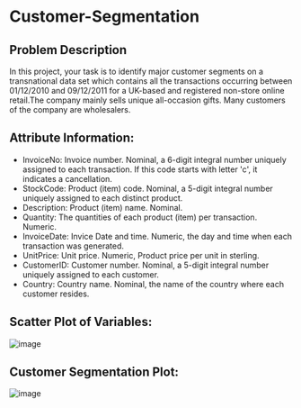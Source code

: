 # Customer-Segmentation
## Problem Description
In this project, your task is to identify major customer segments on a transnational data set which contains all the transactions occurring between 01/12/2010 and 09/12/2011 for a UK-based and registered non-store online retail.The company mainly sells unique all-occasion gifts. Many customers of the company are wholesalers.


## Attribute Information:
* InvoiceNo: Invoice number. Nominal, a 6-digit integral number uniquely assigned to each transaction. If this code starts with letter 'c', it indicates a cancellation.
* StockCode: Product (item) code. Nominal, a 5-digit integral number uniquely assigned to each distinct product.
* Description: Product (item) name. Nominal.
* Quantity: The quantities of each product (item) per transaction. Numeric.
* InvoiceDate: Invice Date and time. Numeric, the day and time when each transaction was generated.
* UnitPrice: Unit price. Numeric, Product price per unit in sterling.
* CustomerID: Customer number. Nominal, a 5-digit integral number uniquely assigned to each customer.
* Country: Country name. Nominal, the name of the country where each customer resides.


## Scatter Plot of Variables:
![image](https://user-images.githubusercontent.com/86152517/130605084-3b86d525-eae5-48f3-b688-f9db27617a7f.png)

## Customer Segmentation Plot:
![image](https://user-images.githubusercontent.com/86152517/130605224-eecca705-1c74-4cad-9c52-7386ac156ced.png)
